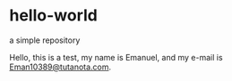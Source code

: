 # hello-world
a simple repository

Hello, this is a test, my name is Emanuel, and my e-mail is Eman10389@tutanota.com.
